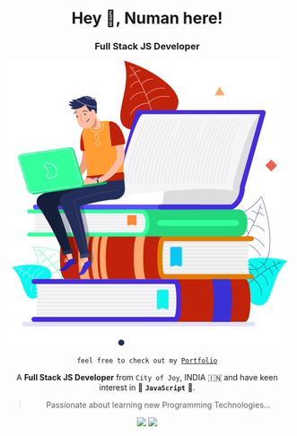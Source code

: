 <div  align="center">
<h1>Hey 👋, Numan here!</h1>
<h3>Full Stack JS Developer</h3>
<div  width="50%">
<img  src="https://github.com/mdnmnahmed/personal-resourses/blob/master/numan-alone.png?raw=true"/>
</div>

<code>feel free to check out my [Portfolio](https://mdnmnahmed.github.io/portfolio/)</code>

A **Full Stack JS Developer** from `City of Joy`, INDIA 🇮🇳 and have keen interest in 🧡 **`JavaScript`** 💚.

>Passionate about learning new Programming Technologies...
</div>
<div  align='center'>
<img  src="https://github-readme-stats.vercel.app/api?username=mdnmnahmed&theme=dark&show_icons=true&count_private=true" height="207px"  />
<img  src="https://github-readme-stats.vercel.app/api/top-langs/?username=mdnmnahmed&theme=dark" height="207px"  />
</div>
</div>
